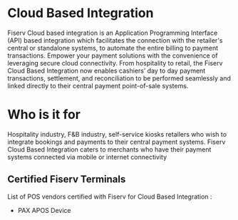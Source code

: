 # Cloud Based Integration

Fiserv Cloud based integration is an Application Programming Interface (API) based integration which facilitates the connection with the retailer's central or standalone systems, to automate the entire billing to payment transactions.
Empower your payment solutions with the convenience of leveraging  secure cloud connectivity. From hospitality to retail, the Fiserv Cloud Based Integration now enables cashiers’ day to day payment transactions, settlement, and reconciliation to be performed seamlessly and linked directly to their central payment point-of-sale systems.

# Who is it for

Hospitality industry, F&B industry, self-service kiosks retailers who wish to integrate bookings and payments to their central payment systems.
Fiserv Cloud Based Integration caters to merchants who have their payment systems connected via mobile or internet connectivity

## Certified Fiserv Terminals 

List of POS vendors certified with Fiserv for Cloud Based Integration :
- PAX APOS Device


